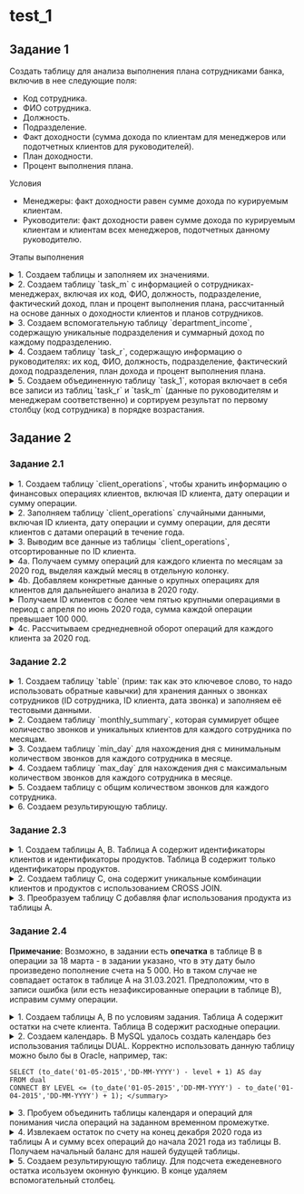 # test_1

## Задание 1
Создать таблицу для анализа выполнения плана сотрудниками банка, включив в нее следующие поля:
- Код сотрудника.
- ФИО сотрудника.
- Должность.
- Подразделение.
- Факт доходности (сумма дохода по клиентам для менеджеров или подотчетных клиентов для руководителей).
- План доходности.
- Процент выполнения плана.

Условия
- Менеджеры: факт доходности равен сумме дохода по курируемым клиентам.
- Руководители: факт доходности равен сумме дохода по курируемым клиентам и клиентам всех менеджеров, подотчетных данному руководителю.

Этапы выполнения
<details> 
  <summary>1. Создаем таблицы и заполняем их значениями.</summary>
  
```mysql
DROP TABLE IF EXISTS clients_fact;
DROP TABLE IF EXISTS managers_plan;
DROP TABLE IF EXISTS managers;
DROP TABLE IF EXISTS task_m;
DROP TABLE IF EXISTS department_income;
DROP TABLE IF EXISTS task_r;
DROP TABLE IF EXISTS task_1;

CREATE TABLE managers (
    id_manager INT PRIMARY KEY AUTO_INCREMENT,
    fio VARCHAR(30),
    position VARCHAR(30),
    department VARCHAR(50));

CREATE TABLE clients_fact (
    id_client INT,
    id_manager INT,
    fact DECIMAL(8,2),
    FOREIGN KEY (id_manager) REFERENCES managers (id_manager) ON DELETE SET NULL);

CREATE TABLE managers_plan (
    id_manager INT,
    plan DECIMAL(8,2),
    FOREIGN KEY (id_manager) REFERENCES managers (id_manager) ON DELETE SET NULL);


INSERT INTO managers (fio, position, department) VALUES 
('Иванов И.Ю.', 'Менеджер', 'Малый бизнес'),
('Петров П.П.', 'Менеджер', 'Средний бизнес'),
('Сидоров С.С.', 'Менеджер', 'Крупный бизнес'),
('Кузнецов К.А.', 'Руководитель', 'Малый бизнес'),
('Лебедев Л.М.', 'Руководитель', 'Средний бизнес'),
('Федоров Ф.Д.', 'Менеджер', 'Крупный бизнес'),
('Михайлов М.Н.', 'Руководитель', 'Крупный бизнес');
SELECT * FROM managers;

INSERT INTO clients_fact (id_client, id_manager, fact) VALUES 
(1001, 1, 150000.00),
(1002, 2, 200000.00),
(1003, 3, 250000.00),
(1004, 4, 120000.00),
(1005, 5, 175000.00),
(1006, 6, 300000.00),
(1007, 7, 225000.00),
(1008, 6, 150000.00),
(1009, 2, 200000.00),
(1010, 3, 250000.00),
(1011, 1, 120000.00),
(1012, 2, 175000.00),
(1013, 6, 300000.00),
(1015, 3, 225000.00);
SELECT * FROM clients_fact;

INSERT INTO managers_plan (id_manager, plan) VALUES 
(1, 200000.00),
(2, 180000.00),
(3, 220000.00),
(4, 150000.00),
(5, 190000.00),
(6, 280000.00),
(7, 240000.00);
SELECT * FROM managers_plan;
```
</details>

<details> 
  <summary>2. Создаем таблицу `task_m` с информацией о сотрудниках-менеджерах, включая их код, ФИО, должность, подразделение, фактический доход, план и процент выполнения плана, рассчитанный на основе данных о доходности клиентов и планов сотрудников.</summary>
    
```mysql
CREATE TABLE task_m as (
SELECT 
    m.id_manager 'код сотрудника',
    m.fio 'фио сотрудника',
    m.position 'должность',
    m.department 'подразделение',
    SUM(cf.fact) 'факт',
    mp.plan 'план',
    ROUND(SUM(cf.fact)/mp.plan*100,2) '% выполнения плана'
FROM managers m
LEFT JOIN clients_fact cf 
ON m.id_manager = cf.id_manager
LEFT JOIN managers_plan mp 
ON m.id_manager = mp.id_manager
WHERE m.position = 'Менеджер'
GROUP BY m.id_manager, m.fio, m.position, m.department, mp.plan);
SELECT * FROM task_m;
```
</details>

<details> 
  <summary>3. Создаем вспомогательную таблицу `department_income`, содержащую уникальные подразделения и суммарный доход по каждому подразделению.</summary>
    
```mysql
SELECT DISTINCT(department) FROM managers;
CREATE TABLE department_income AS (
SELECT 
    m.department AS department,
    SUM(cf.fact) AS sum_fact
FROM managers m
LEFT JOIN clients_fact cf 
    ON m.id_manager = cf.id_manager
GROUP BY m.department);
SELECT * FROM department_income;
```
</details>

<details> 
  <summary>4. Создаем таблицу `task_r`, содержащую информацию о руководителях: их код, ФИО, должность, подразделение, фактический доход подразделения, план дохода и процент выполнения плана. </summary>
    
```mysql
CREATE TABLE task_r as (
SELECT 
    m.id_manager 'код сотрудника',
    m.fio 'фио сотрудника',
    m.position 'должность',
    m.department 'подразделение',
    di.sum_fact 'факт',
    mp.plan 'план',
    ROUND(di.sum_fact/mp.plan*100,2) '% выполнения плана'
FROM managers m
LEFT JOIN department_income di 
ON m.department = di.department
LEFT JOIN managers_plan mp 
ON m.id_manager = mp.id_manager
WHERE m.position = 'Руководитель'
GROUP BY m.id_manager, m.fio, m.position, m.department, di.sum_fact, mp.plan);
SELECT * FROM task_r;
```
</details>
<details> 
  <summary>5. Создаем объединенную таблицу `task_1`, которая включает в себя все записи из таблиц `task_r` и `task_m` (данные по руководителям и менеджерам соответственно) и сортируем результат по первому столбцу (код сотрудника) в порядке возрастания. </summary>
    
```mysql
CREATE TABLE task_1 as
(SELECT * FROM task_r r
UNION SELECT * FROM task_m m
ORDER BY 1 ASC);
SELECT * FROM task_1;
```
</details>

## Задание 2
### Задание 2.1
<details> <summary>1. Создаем таблицу `client_operations`, чтобы хранить информацию о финансовых операциях клиентов, включая ID клиента, дату операции и сумму операции.</summary>
    
```mysql
DROP TABLE IF EXISTS client_operations;

CREATE TABLE client_operations (
    id_client INT,
    operation_date DATE,
    operation_amount DECIMAL(10, 2));
```
</details> 
<details> <summary>2. Заполняем таблицу `client_operations` случайными данными, включая ID клиента, дату операции и сумму операции, для десяти клиентов с датами операций в течение года.</summary>
    
```mysql
INSERT INTO client_operations (id_client, operation_date, operation_amount)
SELECT 
    FLOOR(RAND() * 100) + 1,
    DATE_ADD('2020-01-01', INTERVAL FLOOR(RAND() * 365) DAY),  
    ROUND(RAND() * 10000, 2) 
FROM 
    (SELECT 1 FROM dual UNION ALL SELECT 2 FROM dual UNION ALL SELECT 3 FROM dual UNION ALL SELECT 4 FROM dual UNION ALL 
    SELECT 5 FROM dual UNION ALL SELECT 6 FROM dual UNION ALL SELECT 7 FROM dual UNION ALL SELECT 8 FROM dual UNION ALL 
    SELECT 9 FROM dual UNION ALL SELECT 10 FROM dual) AS temp;
```
</details> <details> <summary>3. Выводим все данные из таблицы `client_operations`, отсортированные по ID клиента.</summary>
    
```mysql
SELECT * FROM client_operations
ORDER BY id_client;
```
</details> <details> <summary>4а. Получаем сумму операций для каждого клиента по месяцам за 2020 год, выделяя каждый месяц в отдельную колонку.</summary>
    
```mysql
SELECT 
    id_client AS "ID Клиента",
    SUM(IF(MONTH(operation_date) = 1, operation_amount, 0)) AS "Сумма Операций в январе 2020",
    SUM(IF(MONTH(operation_date) = 2, operation_amount, 0)) AS "Сумма Операций в феврале 2020",
    SUM(IF(MONTH(operation_date) = 3, operation_amount, 0)) AS "Сумма Операций в марте 2020",
    SUM(IF(MONTH(operation_date) = 4, operation_amount, 0)) AS "Сумма Операций в апреле 2020",
    SUM(IF(MONTH(operation_date) = 5, operation_amount, 0)) AS "Сумма Операций в мае 2020",
    SUM(IF(MONTH(operation_date) = 6, operation_amount, 0)) AS "Сумма Операций в июне 2020",
    SUM(IF(MONTH(operation_date) = 7, operation_amount, 0)) AS "Сумма Операций в июле 2020",
    SUM(IF(MONTH(operation_date) = 8, operation_amount, 0)) AS "Сумма Операций в августе 2020",
    SUM(IF(MONTH(operation_date) = 9, operation_amount, 0)) AS "Сумма Операций в сентябре 2020",
    SUM(IF(MONTH(operation_date) = 10, operation_amount, 0)) AS "Сумма Операций в октябре 2020",
    SUM(IF(MONTH(operation_date) = 11, operation_amount, 0)) AS "Сумма Операций в ноябре 2020",
    SUM(IF(MONTH(operation_date) = 12, operation_amount, 0)) AS "Сумма Операций в декабре 2020"
FROM client_operations
WHERE YEAR(operation_date) = 2020
GROUP BY id_client
ORDER BY id_client;
```
</details> <details> <summary>4b. Добавляем конкретные данные о крупных операциях для клиентов для дальнейшего анализа в 2020 году.</summary>
    
```mysql
INSERT INTO client_operations (id_client, operation_date, operation_amount) VALUES
(1, '2020-04-05', 150000),
(1, '2020-04-10', 120000),
(1, '2020-04-15', 130000),
(1, '2020-05-01', 110000),
(1, '2020-05-10', 140000),
(1, '2020-06-05', 160000),
(2, '2020-04-05', 180000),
(2, '2020-04-10', 190000),
(2, '2020-04-15', 200000),
(2, '2020-05-01', 170000),
(2, '2020-05-10', 150000),
(2, '2020-06-05', 110000),
(3, '2020-04-05', 120000),
(3, '2020-04-15', 130000),
(3, '2020-05-01', 110000),
(3, '2020-05-10', 150000),
(3, '2020-06-01', 160000),
(3, '2020-06-15', 170000);
```
</details>

<details> <summary>Получаем ID клиентов с более чем пятью крупными операциями в период с апреля по июнь 2020 года, сумма каждой операции превышает 100 000.</summary>
    
```mysql
SELECT id_client
FROM client_operations
WHERE operation_date BETWEEN '2020-04-01' AND '2020-06-30'
AND operation_amount > 100000
GROUP BY id_client
HAVING COUNT(*) > 5
ORDER BY id_client;
```
</details>
<details> <summary>4c. Рассчитываем среднедневной оборот операций для каждого клиента за 2020 год.</summary>
    
```mysql
SELECT 
    id_client,
    SUM(operation_amount)/COUNT(DISTINCT operation_date) AS "Среднедневной оборот в теч. 2020 года"
FROM client_operations
WHERE YEAR(operation_date) = 2020
GROUP BY id_client
ORDER BY id_client;
```
</details>

### Задание 2.2

<details> <summary>1. Создаем таблицу `table` (прим: так как это ключевое слово, то надо использовать обратные кавычки) для хранения данных о звонках сотрудников (ID сотрудника, ID клиента, дата звонка) и заполняем её тестовыми данными.</summary>
    
```mysql
DROP TABLE IF EXISTS `table`;

CREATE TABLE `table` (
    employee_id INT,
    client_id INT,
    call_date DATE);

INSERT INTO `table` (employee_id, client_id, call_date)
VALUES 
    (1, 1001, '2023-01-10'),
    (1, 1002, '2023-01-12'),
    (1, 1001, '2023-01-12'),
    (1, 1001, '2023-01-12'),
    (1, 1003, '2023-01-15'),
    (1, 1004, '2023-01-15'),
    (1, 1005, '2023-02-18'),
    (1, 1006, '2023-02-25'),
    (1, 1007, '2023-02-25'),
    (1, 1008, '2023-03-30'),
    (1, 1009, '2023-03-30'),
    (1, 1009, '2023-03-30'),
    (1, 1007, '2023-03-31'),
    (2, 1010, '2023-01-05'),
    (2, 1011, '2023-01-05'),
    (2, 1011, '2023-01-12'),
    (2, 1012, '2023-02-15'),
    (2, 1013, '2023-02-15'),
    (2, 1014, '2023-02-20'),
    (2, 1015, '2023-03-25'),
    (2, 1016, '2023-03-28'),
    (2, 1015, '2023-03-28'),
    (3, 1017, '2023-01-09'),
    (3, 1018, '2023-01-19'),
    (3, 1017, '2023-01-19'),
    (3, 1018, '2023-02-10'),
    (3, 1019, '2023-02-15'),
    (3, 1018, '2023-02-15'),
    (3, 1020, '2023-03-20'),
    (3, 1021, '2023-03-20'),
    (3, 1022, '2023-03-22'),
    (3, 1023, '2023-03-22'),
    (3, 1025, '2023-03-22'),
    (4, 1026, '2023-01-05'),
    (4, 1026, '2023-01-20'),
    (4, 1026, '2023-01-20'),
    (4, 1027, '2023-02-03'),
    (4, 1028, '2023-02-28'),
    (4, 1027, '2023-02-28'),
    (4, 1028, '2023-03-12'),
    (5, 1029, '2023-01-10'),
    (5, 1029, '2023-01-22'),
    (5, 1028, '2023-01-22'),
    (5, 1029, '2023-01-22'),
    (5, 1030, '2023-02-14'),
    (5, 1031, '2023-03-01'),
    (5, 1032, '2023-03-01'),
    (5, 1032, '2023-03-20');
SELECT * FROM `table`;
```
</details> 
<details> <summary>2. Создаем таблицу `monthly_summary`, которая суммирует общее количество звонков и уникальных клиентов для каждого сотрудника по месяцам.</summary>
    
```mysql
DROP TABLE IF EXISTS monthly_summary;

CREATE TABLE monthly_summary AS
SELECT employee_id,
    DATE_FORMAT(call_date, '%Y-%m') AS report_month,
    COUNT(*) AS total_calls,
    COUNT(DISTINCT client_id) AS unique_clients
FROM `table`
GROUP BY employee_id, report_month;
SELECT * FROM monthly_summary;
```
</details> 
<details> <summary>3. Создаем таблицу `min_day` для нахождения дня с минимальным количеством звонков для каждого сотрудника в месяце.</summary>
    
```mysql
DROP TABLE IF EXISTS min_day;

CREATE TABLE min_day AS
SELECT employee_id,
       DATE_FORMAT(call_date, '%Y-%m') AS report_month,
       DATE(call_date) AS min_call_date
FROM `table` t1
WHERE DATE(call_date) = (
    SELECT DATE(call_date)
    FROM `table` t2
    WHERE t2.employee_id = t1.employee_id 
      AND DATE_FORMAT(t2.call_date, '%Y-%m') = DATE_FORMAT(t1.call_date, '%Y-%m')
    GROUP BY DATE(call_date)
    ORDER BY COUNT(*) ASC, DATE(call_date) ASC
    LIMIT 1)
GROUP BY employee_id, report_month, min_call_date;
SELECT * FROM min_day;
```
</details> 
<details> <summary>4. Создаем таблицу `max_day` для нахождения дня с максимальным количеством звонков для каждого сотрудника в месяце.</summary>
    
```mysql
CREATE TABLE max_day AS
SELECT employee_id,
       DATE_FORMAT(call_date, '%Y-%m') AS report_month,
       DATE(call_date) AS max_call_date
FROM `table` t1
WHERE DATE(call_date) = (
    SELECT DATE(call_date)
    FROM `table` t2
    WHERE t2.employee_id = t1.employee_id 
      AND DATE_FORMAT(t2.call_date, '%Y-%m') = DATE_FORMAT(t1.call_date, '%Y-%m')
    GROUP BY DATE(call_date)
    ORDER BY COUNT(*) DESC, DATE(call_date) ASC
    LIMIT 1)
GROUP BY employee_id, report_month, max_call_date;
SELECT * FROM max_day;
```
</details> 
<details> <summary>5. Создаем таблицу с общим количеством звонков для каждого сотрудника.</summary>
    
```mysql

CREATE TABLE total_history AS
SELECT employee_id,
    COUNT(*) AS total_calls_history
FROM `table`
GROUP BY employee_id;
SELECT * FROM total_history;
```
</details> 
<details> <summary>6. Создаем результирующую таблицу.</summary>
    
```mysql

SELECT 
    ms.employee_id AS 'ID сотрудника',
    ms.report_month AS 'Отчетный месяц',
    ms.total_calls AS 'Кол-во совершенных звонков за отчетный месяц',
    ms.unique_clients AS 'Кол-во уникальных клиентов за отчетный месяц',
    md.min_call_date AS 'День с минимальным кол-вом звонков',
    mx.max_call_date AS 'День с максимальным кол-вом звонков',
    th.total_calls_history AS 'Кол-во звонков за всю историю работы'
FROM monthly_summary ms
LEFT JOIN min_day md ON ms.employee_id = md.employee_id AND ms.report_month = md.report_month
LEFT JOIN max_day mx ON ms.employee_id = mx.employee_id AND ms.report_month = mx.report_month
LEFT JOIN total_history th ON ms.employee_id = th.employee_id
ORDER BY ms.employee_id, ms.report_month;
```
</details> 

### Задание 2.3
</details>
<details> 
  <summary>1. Создаем таблицы A, B. Таблица A содержит идентификаторы клиентов и идентификаторы продуктов. Таблица B содержит только идентификаторы продуктов. </summary>
  
```mysql

DROP TABLE IF EXISTS A;
DROP TABLE IF EXISTS B;
DROP TABLE IF EXISTS C;

CREATE TABLE A(
    client_id VARCHAR(20),
    product_id VARCHAR(20));
INSERT INTO A (client_id, product_id) VALUES
    ('Клиент 1', 'Продукт 1'),
    ('Клиент 1', 'Продукт 2'),
    ('Клиент 2', 'Продукт 3'),
    ('Клиент 3', 'Продукт 1');
SELECT * FROM A;

CREATE TABLE B(product_id VARCHAR(20));
INSERT INTO B (product_id) VALUES
    ('Продукт 1'),
    ('Продукт 2'),
    ('Продукт 3');
SELECT * FROM B;
```

</details>

<details> 
  <summary>2. Создаем таблицу C, она содержит уникальные комбинации клиентов и продуктов с использованием CROSS JOIN. </summary>
  
```mysql

CREATE TABLE C AS(SELECT 
    clients.client_id AS client_id,
    products.product_id AS product_id
FROM (SELECT DISTINCT client_id FROM A) as clients
CROSS JOIN B AS products
ORDER BY clients.client_id, products.product_id);
```
</details>

<details> 
  <summary>3. Преобразуем таблицу C добавляя флаг использования продукта из таблицы A.</summary>
  
```mysql
SELECT 
    C.client_id AS "ID Клиента", 
    C.product_id AS "ID продукта",
    IF(A.product_id IS NOT NULL, 1, 0) AS "Флаг использования продукта"
FROM C
LEFT JOIN A
ON C.client_id=A.client_id AND C.product_id=A.product_id
ORDER BY C.client_id, C.product_id;
```
</details>

### Задание 2.4
**Примечание**: Возможно, в задании есть **опечатка** в таблице B  в операции за 18 марта - в задании указано, что в эту дату было произведено пополнение счета на 5 000. Но в таком случае не совпадает остаток в таблице A на 31.03.2021. Предположим, что в записи ошибка (или есть незафиксированные операции в таблице B), исправим сумму операции. 
</details>
<details> 
  <summary>1. Создаем таблицы A, B по условиям задания. Таблица A содержит остатки на счете клиента. Таблица B содержит расходные операции. </summary>
  
  
```mysql
DROP TABLE IF EXISTS A;
DROP TABLE IF EXISTS B;

CREATE TABLE A (
    RepDate DATE,
    BalDate DECIMAL(15,2));
INSERT INTO A (RepDate, BalDate) VALUES
('2020-12-31', 100000),
('2021-01-31', 100000),
('2021-02-28', 120000),
('2021-03-31', 105000);
SELECT * FROM A;

CREATE TABLE B (
    OperDate DATE,
    OperSum DECIMAL(15,2));
INSERT INTO B (OperDate, OperSum) VALUES
('2021-01-15', -20000),
('2021-01-25', 20000),
('2021-02-11', 30000),
('2021-02-20', -10000),
('2021-03-18', -15000); -- опечатка....
SELECT * FROM B;
```
</details>

<details> 
  <summary>2. Создаем календарь. В MySQL удалось создать календарь без использования таблицы DUAL. Корректно использовать данную таблицу можно было бы в Oracle, например, так:
    
```mysql 
SELECT (to_date('01-05-2015','DD-MM-YYYY') - level + 1) AS day
FROM dual
CONNECT BY LEVEL <= (to_date('01-05-2015','DD-MM-YYYY') - to_date('01-04-2015','DD-MM-YYYY') + 1); </summary>
  ```

</summary>

```mysql
DROP TABLE IF EXISTS Calendar;
CREATE TABLE Calendar (
    Date DATE);
INSERT INTO Calendar (Date)
SELECT DATE_ADD('2021-01-01', INTERVAL n DAY) AS Date
FROM (
    SELECT a.n + b.n * 10 AS n
    FROM (SELECT 0 AS n UNION ALL SELECT 1 UNION ALL SELECT 2 UNION ALL SELECT 3 UNION ALL SELECT 4 
          UNION ALL SELECT 5 UNION ALL SELECT 6 UNION ALL SELECT 7 UNION ALL SELECT 8 UNION ALL SELECT 9) a,
         (SELECT 0 AS n UNION ALL SELECT 1 UNION ALL SELECT 2 UNION ALL SELECT 3 UNION ALL SELECT 4 
          UNION ALL SELECT 5 UNION ALL SELECT 6 UNION ALL SELECT 7 UNION ALL SELECT 8 UNION ALL SELECT 9) b
) AS numbers
WHERE n < 90;
SELECT * FROM Calendar ORDER BY Date;
```
</details>

</details>
<details> 
  <summary>3. Пробуем объединить таблицы календаря и операций для понимания числа операций на заданном временном промежутке. </summary>
  
```mysql
DROP TABLE IF EXISTS Calendar_B;
CREATE TABLE Calendar_B AS
SELECT 
    c.Date,
    b.OperDate,
    IFNULL(b.OperSum, 0) AS OperSum
FROM Calendar c
LEFT JOIN B b ON c.Date = b.OperDate
ORDER BY c.Date;
SELECT * FROM Calendar_B ORDER BY Date;
```
</details>

<details> 
  <summary>4. Извлекаем остаток по счету на конец декабря 2020 года из таблицы A и сумму всех операций до начала 2021 года из таблицы B. Получаем начальный баланс для нашей будущей таблицы.</summary>
    
```mysql
SELECT BalDate 
FROM A 
WHERE RepDate = (SELECT MAX(RepDate) FROM A WHERE RepDate <= '2021-01-01');

SELECT SUM(OperSum) FROM B WHERE OperDate < '2021-01-01';

DROP TABLE IF EXISTS InitialBalance;
CREATE TABLE InitialBalance AS SELECT 
    (SELECT BalDate 
     FROM A 
     WHERE RepDate = (SELECT MAX(RepDate) FROM A WHERE RepDate <= '2021-01-01'))
    +
    IFNULL((SELECT SUM(OperSum) FROM B WHERE OperDate < '2021-01-01'), 0) AS Balance;
SELECT * FROM InitialBalance;
```
</details>
<details> 
  <summary>5. Создаем результирующую таблицу. Для подсчета ежеденевного остатка исользуем оконную функцию. В конце удаляем вспомогательный столбец.</summary>
  
```mysql
DROP TABLE IF EXISTS DailyBalances;
CREATE TABLE DailyBalances AS
SELECT 
    c.Date,
    IFNULL(b.OperSum, 0) AS OperSum,
    (SELECT * FROM InitialBalance) + SUM(IFNULL(b.OperSum, 0)) OVER (ORDER BY c.Date) AS DailyBalance
FROM Calendar c
LEFT JOIN B b ON c.Date = b.OperDate
ORDER BY c.Date;
SELECT * FROM DailyBalances ORDER BY Date;

ALTER TABLE DailyBalances
DROP COLUMN OperSum;

SELECT * FROM DailyBalances ORDER BY Date;
```
</details>
